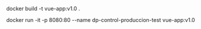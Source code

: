  docker build -t vue-app:v1.0 .

 docker run -it -p 8080:80 --name dp-control-produccion-test vue-app:v1.0